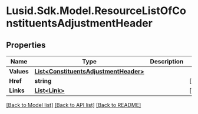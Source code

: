 
# Lusid.Sdk.Model.ResourceListOfConstituentsAdjustmentHeader

## Properties

Name | Type | Description | Notes
------------ | ------------- | ------------- | -------------
**Values** | [**List&lt;ConstituentsAdjustmentHeader&gt;**](ConstituentsAdjustmentHeader.md) |  | 
**Href** | **string** |  | [optional] 
**Links** | [**List&lt;Link&gt;**](Link.md) |  | [optional] 

[[Back to Model list]](../README.md#documentation-for-models)
[[Back to API list]](../README.md#documentation-for-api-endpoints)
[[Back to README]](../README.md)

